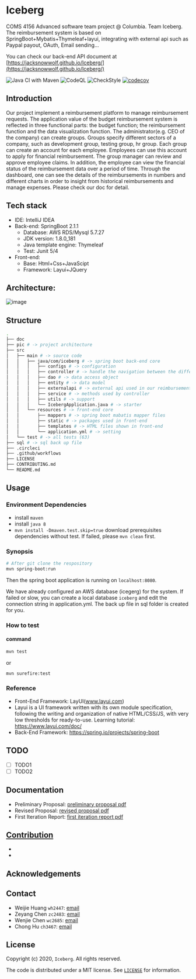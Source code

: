 # Iceberg

COMS 4156 Advanced software team project @ Columbia. Team Iceberg.
The reimbursement system is based on SpringBoot+Mybatis+Thymeleaf+layui, integrating with external api such as Paypal payout, OAuth, Email sending... 

You can check our back-end API document at [https://jacksnowwolf.github.io/Iceberg/](https://jacksnowwolf.github.io/Iceberg/)

![Java CI with Maven](https://github.com/JackSnowWolf/Iceberg/workflows/Java%20CI%20with%20Maven/badge.svg)
![CodeQL](https://github.com/JackSnowWolf/Iceberg/workflows/CodeQL/badge.svg)
![CheckStyle](https://github.com/JackSnowWolf/Iceberg/workflows/CheckStyle/badge.svg)
[![codecov](https://codecov.io/gh/JackSnowWolf/Iceberg/branch/master/graph/badge.svg?token=UYUKY06UP6)](https://codecov.io/gh/JackSnowWolf/Iceberg)

## Introduction

Our project implement a reimbursement platform to manage reimbursement requests. The application value of the budget reimbursement system is reflected in three functional parts: the budget function; the reimbursement function and the data visualization function. The administrator(e.g. CEO of the company) can create groups. Groups specify different sectors of a company, such as development group, testing group, hr group. Each group can create an account for each employee. Employees can use this account to apply for financial reimbursement. The group manager can review and approve employee claims. In addition, the employee can view the financial status of the reimbursement data over a period of time. Through the dashboard, one can see the details of the reimbursements in numbers and different charts in order to insight from historical reimbursements and manage expenses. Please check our doc for detail.

## Tech stack

- IDE: IntelliJ IDEA
- Back-end: SpringBoot 2.1.1
  - Database: AWS RDS/Mysql 5.7.27
  - JDK version: 1.8.0_181
  - Java template engine: Thymeleaf
  - Test: Junit 5/4
- Front-end: 
  - Base: Html+Css+JavaScipt
  - Framework: Layui+JQuery
## Architecture: 

![image](https://github.com/JackSnowWolf/Iceberg/blob/master/picture/architecture.png)

## Structure

```bash
.
├── doc
├── pic # -> project architecture
├── src 
│   ├── main # -> source code
│   │   ├── java/com/iceberg # -> spring boot back-end core
│   │   │   ├── configs # -> configuration
│   │   │   ├── controller # -> handle the navigation between the different views
│   │   │   ├── dao # -> data access object
│   │   │   ├── entity # -> data model
│   │   │   ├── externalapi # -> external api used in our reimbursement system
│   │   │   ├── service # -> methods used by controller
│   │   │   ├── utils # -> support
│   │   │   └── IcebergApplication.java # -> starter
│   │   └── resources # -> front-end core
│   │       ├── mappers # -> spring boot mabatis mapper files
│   │       ├── static # -> packages used in front-end
│   │       ├── templates # -> HTML files shown in front-end
│   │       └── application.yml # -> setting
│   └── test # -> all tests (63) 
├── sql # -> sql back up file
├── .circleci
├── .github/workflows
├── LICENSE
├── CONTRIBUTING.md
└── README.md
```
## Usage

### Environment Dependencies

- install `maven`
- install `java 8`
- `mvn install -Dmaven.test.skip=true` download prerequisites dependencies
without test. If failed, please `mvn clean` first.

### Synopsis

```bash
# After git clone the respository
mvn spring-boot:run
```

Then the spring boot application is running on `localhost:8080`.

We have already configured an AWS database (icegerg) for the system. 
If failed or slow, you can create a local database `iceberg` and edit the connection string in application.yml. The back up file in sql folder is created for you.

### How to test

#### command
```bash
mvn test
```

or

```bash
mvn surefire:test
```

### Reference
- Front-End Framework: LayUI(www.layui.com)
- Layui is a UI framework written with its own module specification, following the writing and organization of native HTML/CSS/JS, with very low thresholds for ready-to-use. Learning tutorial: https://www.layui.com/doc/
- Back-End Framework: https://spring.io/projects/spring-boot

## TODO
- [ ] TODO1
- [ ] TODO2

## Documentation

- Preliminary Proposal: [preliminary proposal pdf](doc/Preliminary%20Project%20Proposal.pdf)
- Revised Proposal: [revised proposal pdf](doc/Revised%20Project%20Proposal.pdf)
- First Iteration Report: [first iteration report pdf](doc/First%20Iteration%20Report.pdf)


## [Contribution](CONTRIBUTING.md)

- 
- 

## Acknowledgements

## Contact


- Weijie Huang `wh2447`: [email](mailto:wh2447@columbia.edu.com)
- Zeyang Chen `zc2483`: [email](mailto:zc2483@columbia.edu.com)
- Wenjie Chen `wc2685`: [email](mailto:wc2685@columbia.edu.com)
- Chong Hu `ch3467`: [email](mailto:ch3467@columbia.edu.com)

## License

Copyright (c) 2020, `Iceberg`. All rights reserved.

The code is distributed under a MIT license. See [`LICENSE`](LICENSE) for information.

